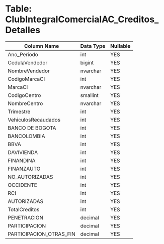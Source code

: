 # Table: ClubIntegralComercialAC_Creditos_Detalles

| Column Name | Data Type | Nullable |
|-------------|-----------|----------|
| Ano_Periodo | int | YES |
| CedulaVendedor | bigint | YES |
| NombreVendedor | nvarchar | YES |
| CodigoMarcaCI | int | YES |
| MarcaCI | nvarchar | YES |
| CodigoCentro | smallint | YES |
| NombreCentro | nvarchar | YES |
| Trimestre | int | YES |
| VehiculosRecaudados | int | YES |
| BANCO DE BOGOTA | int | YES |
| BANCOLOMBIA | int | YES |
| BBVA | int | YES |
| DAVIVIENDA | int | YES |
| FINANDINA | int | YES |
| FINANZAUTO | int | YES |
| NO_AUTORIZADAS | int | YES |
| OCCIDENTE | int | YES |
| RCI | int | YES |
| AUTORIZADAS | int | YES |
| TotalCreditos | int | YES |
| PENETRACION | decimal | YES |
| PARTICIPACION | decimal | YES |
| PARTICIPACION_OTRAS_FIN | decimal | YES |
